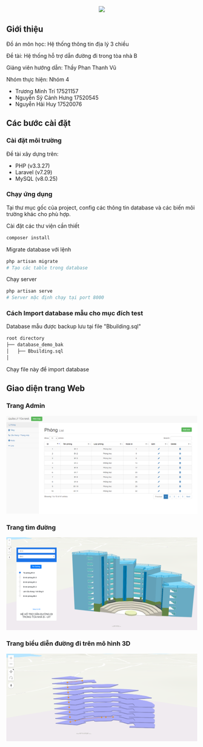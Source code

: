 <p align="center"><a href="https://laravel.com" target="_blank"><img src="https://raw.githubusercontent.com/laravel/art/master/logo-lockup/5%20SVG/2%20CMYK/1%20Full%20Color/laravel-logolockup-cmyk-red.svg" width="400"></a></p>

## Giới thiệu

Đồ án môn học: Hệ thống thông tin địa lý 3 chiều

Đề tài: Hệ thống hỗ trợ dẫn đường đi trong tòa nhà B

Giảng viên hướng dẫn: Thầy Phan Thanh Vũ

Nhóm thực hiện: Nhóm 4
- Trương Minh Trí 17521157
- Nguyễn Sỹ Cảnh Hưng 17520545
- Nguyễn Hải Huy 17520076

## Các bước cài đặt

### Cài đặt môi trường
Đề tài xây dựng trên:

- PHP (v3.3.27)
- Laravel (v7.29)
- MySQL (v8.0.25)

### Chạy ứng dụng

Tại thư mục gốc của project, config các thông tin database và các biến môi trường khác cho phù hợp.

Cài đặt các thư viện cần thiết

```bash
composer install
```

Migrate database với lệnh

```bash
php artisan migrate
# Tạo các table trong database
```

Chạy server
```bash
php artisan serve
# Server mặc định chạy tại port 8000
```

### Cách Import database mẫu cho mục đích test

Database mẫu được backup lưu tại file "Bbuilding.sql"

```bash
root directory
├── database_demo_bak
│   ├── Bbuilding.sql
│   
```

Chạy file này để import database

## Giao diện trang Web

### Trang Admin

![Admin_page](admin-page.png "Admin page")

### Trang tìm đường

![client_page](client-page.png "Client page")

### Trang biểu diễn đường đi trên mô hình 3D

![client_page_2](client-page-2.png "Client page 2")
